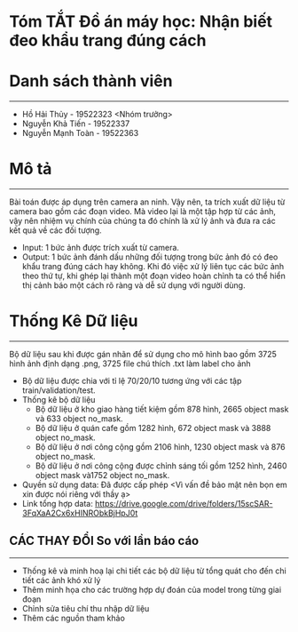 # **Tóm TẮT Đồ án máy học: Nhận biết đeo khẩu trang đúng cách**
# Danh sách thành viên
---
- Hồ Hải Thủy - 19522323 <Nhóm trưởng>
- Nguyễn Khả Tiến - 19522337
- Nguyễn Mạnh Toàn - 19522363
# Mô tả
---
Bài toán được áp dụng trên camera an ninh. Vậy nên, ta trích xuất dữ liệu từ camera bao gồm các đoạn video. Mà video lại là một tập hợp từ các ảnh, vậy nên nhiệm vụ chính của chúng ta đó chính là xử lý ảnh và đưa ra các kết quả về các đối tượng.
- Input: 1 bức ảnh được trích xuất từ camera.
- Output: 1 bức ảnh đánh dấu những đối tượng trong bức ảnh đó có đeo khẩu trang đúng cách hay không.
Khi đó việc xử lý liên tục các bức ảnh theo thứ tự, khi ghép lại thành một đoạn video hoàn chỉnh ta có thể hiển thị cảnh báo một cách rõ ràng và dễ sử dụng với người dùng.
# Thống Kê Dữ liệu
---
Bộ dữ liệu sau khi được gán nhãn để sử dụng cho mô hình bao gồm 3725 hình ảnh định dạng .png, 3725 file chú thích .txt làm label cho ảnh
+ Bộ dữ liệu được chia với tỉ lệ 70/20/10 tương ứng với các tập train/validation/test.
+ Thống kê bộ dữ liệu
  + Bộ dữ liệu ở kho giao hàng tiết kiệm gồm 878 hình, 2665 object mask và 633 object no_mask.
  + Bộ dữ liệu ở quán cafe gồm 1282 hình, 672 object mask và 3888 object no_mask.
  + Bộ dữ liệu ở nơi công cộng gồm 2106 hình, 1230 object mask và 876 object no_mask.
  + Bộ dữ liệu ở nơi công cộng được chỉnh sáng tối gồm 1252 hình, 2460 object mask và1752 object no_mask.
+ Quyền sử dụng data: Đã được cấp phép <Vì vấn đề bảo mật nên bọn em xin được nói riêng với thầy ạ>
+ Link tổng hợp data: https://drive.google.com/drive/folders/15scSAR-3FqXaA2Cx6xHINRObkBjHpJ0t
## CÁC THAY ĐỔI So với lần báo cáo
---
- Thống kê và minh hoạ lại chi tiết các bộ dữ liệu từ tổng quát cho đến chi tiết các ảnh khó xử lý
- Thêm minh họa cho các trường hợp dự đoán của model trong từng giai đoạn
- Chỉnh sửa tiêu chí thu nhập dữ liệu
- Thêm các nguồn tham khảo
